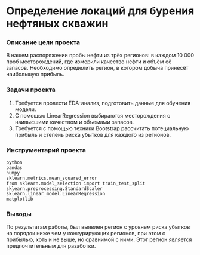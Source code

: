 # Определение локаций для бурения нефтяных скважин
### Описание цели проекта
В нашем распоряжении пробы нефти из трёх регионов: в каждом 10 000 проб месторождений, где измерили качество нефти и объём её запасов. Необходимо определить регион, в котором добыча принесёт наибольшую прибыль.
### Задачи проекта
1. Требуется провести EDA-анализ, подготовить данные для обучения модели.
2. С помощью LinearRegression выбираются месторождения с наивысшими качеством и объемами запасов.
3. Требуется с помощью техники Bootstrap рассчитать потециальную прибыль и степень риска убытков для каждого из регионов.
### Инструментарий проекта
    python
    pandas
    numpy
    sklearn.metrics.mean_squared_error
    from sklearn.model_selection import train_test_split
    sklearn.preprocessing.StandardScaler
    sklearn.linear_model.LinearRegression
    matplotlib
### Выводы
По результатам работы, был выявлен регион с уровнем риска убытков на порядок ниже чем у конкурирующих регионов, при этом с прибылью, хоть и не выше, но сравнимой с ними. Этот регион является предпочтительным для разаботки.
